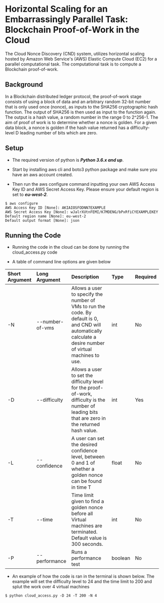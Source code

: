 Horizontal Scaling for an Embarrassingly Parallel Task: Blockchain Proof-of-Work in the Cloud
===============

The Cloud Nonce Discovery (CND) system,  utilizes horizontal scaling hosted by Amazon Web Service's (AWS) Elastic Compute Cloud (EC2) for a parallel computational task. The computational task is to compute a Blockchain proof-of-work.

## Background

In a Blockchain distributed ledger protocol, the proof-of-work stage consists of using a block of data and an arbitrary random 32-bit number that is only used once (nonce), as inputs to the SHA256 cryptographic hash function. The output of SHA256 is then used as input to the function again. The output is a hash value, a random number in the range 0 to 2^256-1. The aim of proof of work is to determine whether a nonce is golden. For a given data block, a nonce is golden if the hash value returned has a difficulty-level D leading number of bits which are zero.

## Setup

* The required version of python is **_Python 3.6.x and up_**.

* Start by installing aws cli and boto3 python package and make sure you have an aws account created.

* Then run the aws configure command inputting your own AWS Access Key ID and AWS Secret Access Key. Please ensure your default region is set to **_eu-west-2_**.

``` 
$ aws configure
AWS Access Key ID [None]: AKIAIOSFODNN7EXAMPLE
AWS Secret Access Key [None]: wJalrXUtnFEMI/K7MDENG/bPxRfiCYEXAMPLEKEY
Default region name [None]: eu-west-2
Default output format [None]: json
```

## Running the Code

* Running the code in the cloud can be done by running the cloud_access.py code

*  A table of command line options are given below

<!-- parser.add_argument("-N", "--number-of-vms", help="number of vms to run the code", choices=range(51), required=False, type=int, default=0)
parser.add_argument("-D", "--difficulty", help="difficulty",choices=range(256), type=int, default=0, required=False)
parser.add_argument("-L", "--confidence", help="confidence level between 0 and 1", default=1, type=float, required=False)
parser.add_argument("-T", "--time", help="time before stopping", type=int, default= 300, required=False)
parser.add_argument("-P", "--performance", help="runs a performance test", action='store_true', default=False, required=False) -->

| Short Argument| Long Argument|Description|Type |Required|
|:-------------|:-------------|:------------|:---------|:----------|
|-N|--number-of-vms  |Allows a user to specify the number of VMs to run the code. By default is 0, and CND will automatically calculate a desire number of virtual machines to use.|int| No|
|-D|--difficulty|Allows a user to set the difficulty level for the proof-of-work, difficulty is the number of leading bits that are zero in the returned hash value.| int   |Yes|
|-L|--confidence|A user can set the desired confidence level, between 0 and 1 of whether a golden nonce can be found in time T| float    | No    |
|-T|--time|Time limit given to find a golden nonce before all Virtual machines are terminated. Default value is 300 seconds.|int|No|
|-P|--performance|Runs a performance test|boolean|No|

*  An example of how the code is ran in the terminal is shown below. The example will set the difficulty level to 24 and the time limit to 200 and splut the work over 4 virtual machines


``` 
$ python cloud_access.py -D 24 -T 200 -N 4
